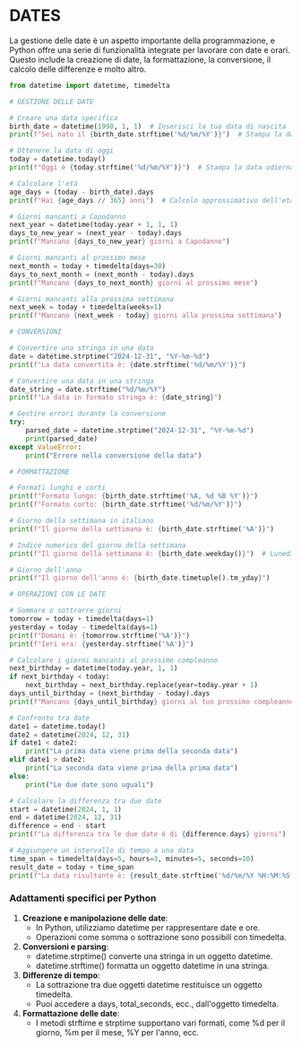 # DATES 

La gestione delle date è un aspetto importante della programmazione, e Python offre una serie di funzionalità integrate per lavorare con date e orari. Questo include la creazione di date, la formattazione, la conversione, il calcolo delle differenze e molto altro.

```python  
from datetime import datetime, timedelta

# GESTIONE DELLE DATE

# Creare una data specifica  
birth_date = datetime(1990, 1, 1)  # Inserisci la tua data di nascita  
print(f"Sei nato il {birth_date.strftime('%d/%m/%Y')}")  # Stampa la data di nascita formattata

# Ottenere la data di oggi  
today = datetime.today()  
print(f"Oggi è {today.strftime('%d/%m/%Y')}")  # Stampa la data odierna

# Calcolare l'età  
age_days = (today - birth_date).days  
print(f"Hai {age_days // 365} anni")  # Calcolo approssimativo dell'età in anni

# Giorni mancanti a Capodanno  
next_year = datetime(today.year + 1, 1, 1)  
days_to_new_year = (next_year - today).days  
print(f"Mancano {days_to_new_year} giorni a Capodanno")

# Giorni mancanti al prossimo mese  
next_month = today + timedelta(days=30)  
days_to_next_month = (next_month - today).days  
print(f"Mancano {days_to_next_month} giorni al prossimo mese")

# Giorni mancanti alla prossima settimana  
next_week = today + timedelta(weeks=1)  
print(f"Mancano {next_week - today} giorni alla prossima settimana")

# CONVERSIONI

# Convertire una stringa in una data  
date = datetime.strptime("2024-12-31", "%Y-%m-%d")  
print(f"La data convertita è: {date.strftime('%d/%m/%Y')}")

# Convertire una data in una stringa  
date_string = date.strftime("%d/%m/%Y")  
print(f"La data in formato stringa è: {date_string}")

# Gestire errori durante la conversione  
try:  
    parsed_date = datetime.strptime("2024-12-31", "%Y-%m-%d")  
    print(parsed_date)  
except ValueError:  
    print("Errore nella conversione della data")

# FORMATTAZIONE

# Formati lunghi e corti  
print(f"Formato lungo: {birth_date.strftime('%A, %d %B %Y')}")  
print(f"Formato corto: {birth_date.strftime('%d/%m/%Y')}")

# Giorno della settimana in italiano  
print(f"Il giorno della settimana è: {birth_date.strftime('%A')}")

# Indice numerico del giorno della settimana  
print(f"Il giorno della settimana è: {birth_date.weekday()}")  # Lunedì è 0

# Giorno dell'anno  
print(f"Il giorno dell'anno è: {birth_date.timetuple().tm_yday}")

# OPERAZIONI CON LE DATE

# Sommare o sottrarre giorni  
tomorrow = today + timedelta(days=1)  
yesterday = today - timedelta(days=1)  
print(f"Domani è: {tomorrow.strftime('%A')}")  
print(f"Ieri era: {yesterday.strftime('%A')}")

# Calcolare i giorni mancanti al prossimo compleanno  
next_birthday = datetime(today.year, 1, 1)  
if next_birthday < today:  
    next_birthday = next_birthday.replace(year=today.year + 1)  
days_until_birthday = (next_birthday - today).days  
print(f"Mancano {days_until_birthday} giorni al tuo prossimo compleanno")

# Confronto tra date  
date1 = datetime.today()  
date2 = datetime(2024, 12, 31)  
if date1 < date2:  
    print("La prima data viene prima della seconda data")  
elif date1 > date2:  
    print("La seconda data viene prima della prima data")  
else:  
    print("Le due date sono uguali")

# Calcolare la differenza tra due date  
start = datetime(2024, 1, 1)  
end = datetime(2024, 12, 31)  
difference = end - start  
print(f"La differenza tra le due date è di {difference.days} giorni")

# Aggiungere un intervallo di tempo a una data  
time_span = timedelta(days=5, hours=3, minutes=5, seconds=10)  
result_date = today + time_span  
print(f"La data risultante è: {result_date.strftime('%d/%m/%Y %H:%M:%S')}")  
```

### **Adattamenti specifici per Python**

1. **Creazione e manipolazione delle date**:  
   * In Python, utilizziamo datetime per rappresentare date e ore.  
   * Operazioni come somma o sottrazione sono possibili con timedelta.  
2. **Conversioni e parsing**:  
   * datetime.strptime() converte una stringa in un oggetto datetime.  
   * datetime.strftime() formatta un oggetto datetime in una stringa.  
3. **Differenze di tempo**:  
   * La sottrazione tra due oggetti datetime restituisce un oggetto timedelta.  
   * Puoi accedere a days, total_seconds, ecc., dall'oggetto timedelta.  
4. **Formattazione delle date**:  
   * I metodi strftime e strptime supportano vari formati, come %d per il giorno, %m per il mese, %Y per l'anno, ecc.